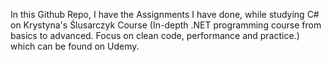 In this Github Repo, I have the Assignments I have done, while studying C# on Krystyna's Ślusarczyk Course (In-depth .NET programming course from basics to advanced. Focus on clean code, performance and practice.) which can be found on Udemy.
